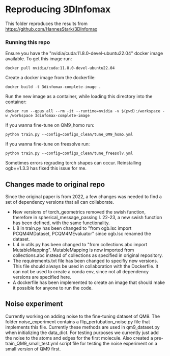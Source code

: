 # Reproducing 3DInfomax
This folder reproduces the results from https://github.com/HannesStark/3DInfomax

### Running this repo
Ensure you have the "nvidia/cuda:11.8.0-devel-ubuntu22.04" docker image available. To get this image run:

    docker pull nvidia/cuda:11.8.0-devel-ubuntu22.04
Create a docker image from the dockerfile:
    
    docker build -t 3dinfomax-complete-image .
Run the new image as a container, while loading this directory into the container:

    docker run --gpus all --rm -it --runtime=nvidia -v $(pwd):/workspace -w /workspace 3dinfomax-complete-image

If you wanna fine-tune on QM9_homo run:

    python train.py --config=configs_clean/tune_QM9_homo.yml
If you wanna fine-tune on freesolve run:

    python train.py --config=configs_clean/tune_freesolv.yml

Sometimes errors regrading torch shapes can occur. Reinstalling ogb==1.3.3 has fixed this issue for me.

## Changes made to original repo
Since the original paper is from 2022, a few changes was needed to find a set of dependency versions that all can collaborate.

* New versions of torch_geometrics removed the swish function, therefore in spherical_message_passing l. 22-23, a new swish function has been defined, with the same functionality.
* l. 8 in train.py has been changed to "from ogb.lsc import PCQM4MDataset, PCQM4MEvaluator" since ogb.lsc renamed the dataset. 
* l. 4 in utils.py has been changed to "from collections.abc import MutableMapping". MutableMapping is now imported from collections.abc instead of collections as specified in original repository.
* The requirements.txt file has been changed to specifiy new versions. This file should always be used in collaboration with the Dockerfile. It can not be used to create a conda env, since not all dependency versions are specified here. 
* A dockerfile has been implemented to create an image that should make it possible for anyone to run the code.


## Noise experiment 
Currently working on adding noise to the fine-tuning dataset of QM9. The folder noise_experiment contains a flip_pertubation_noise.py file that implements this file. Currently these methods are used in qm9_dataset.py when initializing the data_dict. For testing purposes we currently just add the noise to the atoms and edges for the first molecule.
Also created a pre-train_QM9_small_test.yml script file for testing the noise experiment on a small version of QM9 first. 